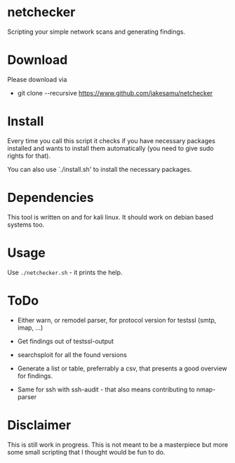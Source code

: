 # netchecker

Scripting your simple network scans and generating findings.

# Download

Please download via
* git clone --recursive https://www.github.com/jakesamu/netchecker

# Install

Every time you call this script it checks if you have necessary packages installed and wants to install them automatically (you need to give sudo rights for that).

You can also use `./install.sh' to install the necessary packages.

# Dependencies

This tool is written on and for kali linux. It should work on debian based systems too.

# Usage
Use `./netchecker.sh` - it prints the help.

# ToDo

* Either warn, or remodel parser, for protocol version for testssl (smtp, imap, ...)

* Get findings out of testssl-output
* searchsploit for all the found versions
* Generate a list or table, preferrably a csv, that presents a good overview for findings.
* Same for ssh with ssh-audit - that also means contributing to nmap-parser

# Disclaimer

This is still work in progress.
This is not meant to be a masterpiece but more some small scripting that I thought would be fun to do.
